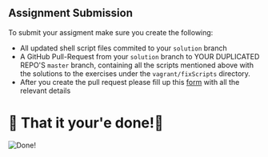 ## Assignment Submission
To submit your assigment make sure you create the following:
- All updated shell script files commited to your `solution` branch
- A GitHub Pull-Request from your `solution` branch to YOUR DUPLICATED REPO'S `master` branch, containing all the scripts mentioned above with the solutions to the exercises under the `vagrant/fixScripts` directory.
- After you create the pull request please fill up this [form](https://forms.gle/oGG3MwWx2Xr38Wq19) with all the relevant details

# 🏁 That it your'e done!🏁 

![Done!](https://media.giphy.com/media/yE72eDy7lj3JS/giphy.gif)
